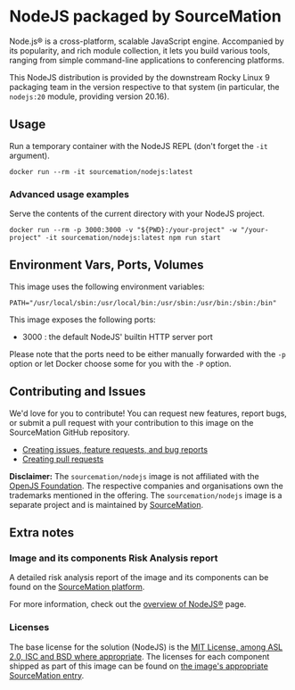 # NodeJS packaged by SourceMation

Node.js® is a cross-platform, scalable JavaScript engine. Accompanied by its
popularity, and rich module collection, it lets you build various tools,
ranging from simple command-line applications to conferencing platforms.

This NodeJS distribution is provided by the downstream Rocky Linux 9 packaging
team in the version respective to that system (in particular, the `nodejs:20`
module, providing version 20.16).

## Usage

Run a temporary container with the NodeJS REPL (don't forget the `-it`
argument).

```
docker run --rm -it sourcemation/nodejs:latest
```

### Advanced usage examples

Serve the contents of the current directory with your NodeJS project.

```
docker run --rm -p 3000:3000 -v "${PWD}:/your-project" -w "/your-project" -it sourcemation/nodejs:latest npm run start
```

## Environment Vars, Ports, Volumes

This image uses the following environment variables:

```
PATH="/usr/local/sbin:/usr/local/bin:/usr/sbin:/usr/bin:/sbin:/bin"
```

This image exposes the following ports:

- 3000 : the default NodeJS' builtin HTTP server port

Please note that the ports need to be either manually forwarded with the
`-p` option or let Docker choose some for you with the `-P` option.

## Contributing and Issues

We'd love for you to contribute! You can request new features, report bugs, or
submit a pull request with your contribution to this image on the SourceMation
GitHub repository.

- [Creating issues, feature requests, and bug reports](https://github.com/SourceMation/images/issues/new/choose)
- [Creating pull requests](https://github.com/SourceMation/images/compare)

**Disclaimer:** The `sourcemation/nodejs` image is not affiliated with the
[OpenJS Foundation](https://openjsf.org/). The respective companies and
organisations own the trademarks mentioned in the offering. The
`sourcemation/nodejs` image is a separate project and is maintained by
[SourceMation](https://sourcemation.com).

## Extra notes

### Image and its components Risk Analysis report

A detailed risk analysis report of the image and its components can be found on
the [SourceMation
platform](https://www.sourcemation.com/products/429046c0-5dcd-4b05-af53-0074be75cd01/deployments).

For more information, check out the [overview of NodeJS®](https://nodejs.org/)
page.

### Licenses

The base license for the solution (NodeJS) is the [MIT License, among ASL 2.0,
ISC and BSD where
appropriate](https://github.com/nodejs/node/blob/main/LICENSE). The licenses
for each component shipped as part of this image can be found on [the image's
appropriate SourceMation
entry](https://www.sourcemation.com/products/429046c0-5dcd-4b05-af53-0074be75cd01/deployments).
